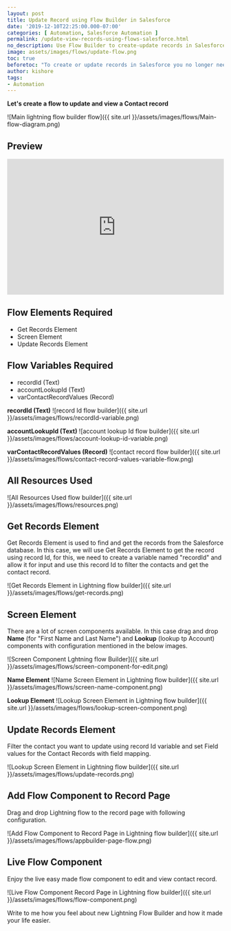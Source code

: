 ```yaml
---
layout: post
title: Update Record using Flow Builder in Salesforce
date: '2019-12-10T22:25:00.000-07:00'
categories: [ Automation, Salesforce Automation ]
permalink: /update-view-records-using-flows-salesforce.html
no_description: Use Flow Builder to create-update records in Salesforce without code and just clicks. Mastering flows can reduce the usage of code by 70-80%.
image: assets/images/flows/update-flow.png
toc: true
beforetoc: "To create or update records in Salesforce you no longer need to write a Lightning component, you can make use of Lightning Flow Builder where you can create any requirement just by clicks. Mastering flows can reduce the usage of code by 70-80%, and you don't have to write any test classes for what you build. Flows come with a component visibility option with which you can show/hide flow components conditionally."
author: kishore
tags:
- Automation
---
```



**Let's create a flow to update and view a Contact record**

![Main lightning flow builder flow]({{ site.url }}/assets/images/flows/Main-flow-diagram.png)

## Preview

<iframe style="width:100%;" height="315" src="https://www.youtube.com/embed/ZMQkFouwnX4" frameborder="0" allowfullscreen></iframe>

## Flow Elements Required

 - Get Records Element 
 - Screen Element 
 - Update Records Element

## Flow Variables Required

- recordId (Text)
- accountLookupId (Text)
- varContactRecordValues (Record)

**recordId (Text)**
![record Id flow builder]({{ site.url }}/assets/images/flows/recordId-variable.png)

**accountLookupId (Text)**
![account lookup Id flow builder]({{ site.url }}/assets/images/flows/account-lookup-id-variable.png)

**varContactRecordValues (Record)**
![contact record flow builder]({{ site.url }}/assets/images/flows/contact-record-values-variable-flow.png)

## All Resources Used
![All Resources Used flow builder]({{ site.url }}/assets/images/flows/resources.png)

## Get Records Element
Get Records Element is used to find and get the records from the Salesforce database. In this case, we will use Get Records Element to get the record using record Id, for this, we need to create a variable named "recordId" and allow it for input and use this record Id to filter the contacts and get the contact record.

![Get Records Element in Lightning flow builder]({{ site.url }}/assets/images/flows/get-records.png)

## Screen Element
There are a lot of screen components available. In this case drag and drop **Name**  (for "First Name and  Last Name") and **Lookup**  (lookup tp Account) components with configuration mentioned in the below images.

![Screen Component Lghtning flow Builder]({{ site.url }}/assets/images/flows/screen-component-for-edit.png)

**Name Element**
![Name Screen Element in Lightning flow builder]({{ site.url }}/assets/images/flows/screen-name-component.png)

**Lookup Element**
![Lookup Screen Element in Lightning flow builder]({{ site.url }}/assets/images/flows/lookup-screen-component.png)

## Update Records Element
Filter the contact you want to update using record Id variable and set Field values for the Contact Records with field mapping.

![Lookup Screen Element in Lightning flow builder]({{ site.url }}/assets/images/flows/update-records.png)

## Add Flow Component to Record Page
Drag and drop Lightning flow to the record page with following configuration.

![Add Flow Component to Record Page in Lightning flow builder]({{ site.url }}/assets/images/flows/appbuilder-page-flow.png)

## Live Flow Component
Enjoy the live easy made flow component to edit and view contact record.

![Live Flow Component Record Page in Lightning flow builder]({{ site.url }}/assets/images/flows/flow-component.png)

Write to me how you feel about new Lightning Flow Builder and how it made your life easier.




